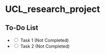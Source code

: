 # UCL_research_project

## To-Do List

<ul>
  <li>
    <input type="radio" id="task1" name="task-group">
    <label for="task1">Task 1</label> (Not Completed)
  </li>
  <li>
    <input type="radio" id="task2" name="task-group">
    <label for="task2">Task 2</label> (Not Completed)
  </li>
  </ul>



<script>
  const radios = document.querySelectorAll('input[type="radio"]');

  radios.forEach(radio => {
    radio.addEventListener('change', function() {
      const label = document.querySelector(`label[for="${this.id}"]`);
      if (this.checked) {
        label.classList.add('completed');
      } else {
        label.classList.remove('completed');
      }
    });
  });
</script>
